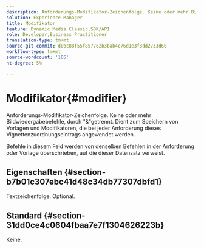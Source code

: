 ```yaml
---
description: Anforderungs-Modifikator-Zeichenfolge. Keine oder mehr Bildwiedergabebefehle, durch "&"getrennt. Dient zum Speichern von Vorlagen und Modifikatoren, die bei jeder Anforderung dieses Vignettenzuordnungseintrags angewendet werden.
solution: Experience Manager
title: Modifikator
feature: Dynamic Media Classic,SDK/API
role: Developer,Business Practitioner
translation-type: tm+mt
source-git-commit: d0bc88f55f857762b3bab4c76d1e3f3dd2733d60
workflow-type: tm+mt
source-wordcount: '105'
ht-degree: 5%

---
```



# Modifikator{#modifier}

Anforderungs-Modifikator-Zeichenfolge. Keine oder mehr Bildwiedergabebefehle, durch &quot;&amp;&quot;getrennt. Dient zum Speichern von Vorlagen und Modifikatoren, die bei jeder Anforderung dieses Vignettenzuordnungseintrags angewendet werden.

Befehle in diesem Feld werden von denselben Befehlen in der Anforderung oder Vorlage überschrieben, auf die dieser Datensatz verweist.

## Eigenschaften {#section-b7b01c307ebc41d48c34db77307dbfd1}

Textzeichenfolge. Optional.

## Standard {#section-31dd0ce4c0604fbaa7e7f1304626223b}

Keine.
